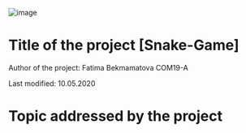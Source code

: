 ![image](https://user-images.githubusercontent.com/57977808/81496625-b0812180-92da-11ea-85c8-70c39c4ed279.png)
# Title of the project [Snake-Game]
Author of the project: Fatima Bekmamatova COM19-A

Last modified: 10.05.2020
# Topic addressed by the project
